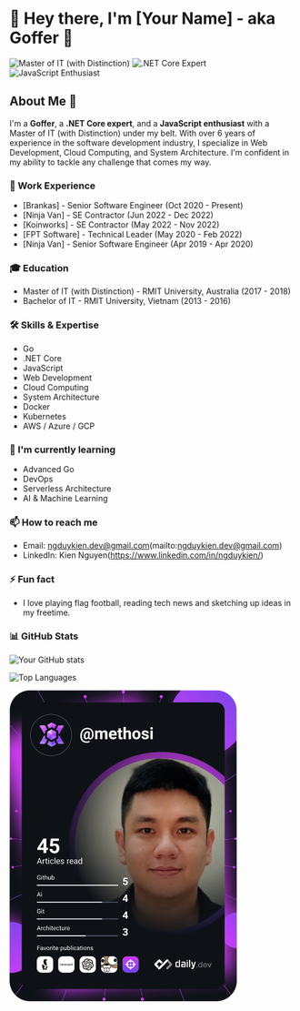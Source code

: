 # 👋 Hey there, I'm [Your Name] - aka Goffer 👋

![Master of IT (with Distinction)](https://img.shields.io/badge/Master_of_IT_(with_Distinction)-success?style=flat)
![.NET Core Expert](https://img.shields.io/badge/.NET_Core_Expert-blue?style=flat)
![JavaScript Enthusiast](https://img.shields.io/badge/JavaScript_Enthusiast-yellow?style=flat)

## About Me 🚀

I'm a **Goffer**, a **.NET Core expert**, and a **JavaScript enthusiast** with a Master of IT (with Distinction) under my belt. With over 6 years of experience in the software development industry, I specialize in Web Development, Cloud Computing, and System Architecture. I'm confident in my ability to tackle any challenge that comes my way.

### 💼 Work Experience

* [Brankas] - Senior Software Engineer (Oct 2020 - Present)
* [Ninja Van] - SE Contractor (Jun 2022 - Dec 2022)
* [Koinworks] - SE Contractor (May 2022 - Nov 2022)
* [FPT Software] - Technical Leader (May 2020 - Feb 2022)
* [Ninja Van] - Senior Software Engineer (Apr 2019 - Apr 2020)

### 🎓 Education

* Master of IT (with Distinction) - RMIT University, Australia (2017 - 2018)
* Bachelor of IT - RMIT University, Vietnam (2013 - 2016)

### 🛠️ Skills & Expertise

* Go
* .NET Core
* JavaScript
* Web Development
* Cloud Computing
* System Architecture
* Docker
* Kubernetes
* AWS / Azure / GCP

### 🌱 I'm currently learning

* Advanced Go
* DevOps
* Serverless Architecture
* AI & Machine Learning

### 📫 How to reach me

* Email: ngduykien.dev@gmail.com(mailto:ngduykien.dev@gmail.com)
* LinkedIn: Kien Nguyen(https://www.linkedin.com/in/ngduykien/)

### ⚡ Fun fact

* I love playing flag football, reading tech news and sketching up ideas in my freetime.

### 📊 GitHub Stats

![Your GitHub stats](https://github-readme-stats.vercel.app/api?username=methosi&show_icons=true&theme=radical)

![Top Languages](https://github-readme-stats.vercel.app/api/top-langs/?username=methosi&layout=compact&theme=radical)




<a href="https://app.daily.dev/DailyDevTips"><img src="https://github.com/methosi/methosi/blob/main/devcard.svg" width="400" alt="Methosi's Dev Card"/></a>

<!--
**methosi/methosi** is a ✨ _special_ ✨ repository because its `README.md` (this file) appears on your GitHub profile.

Here are some ideas to get you started:

- 🔭 I’m currently working on ...
- 🌱 I’m currently learning ...
- 👯 I’m looking to collaborate on ...
- 🤔 I’m looking for help with ...
- 💬 Ask me about ...
- 📫 How to reach me: ...
- 😄 Pronouns: ...
- ⚡ Fun fact: ...
-->
